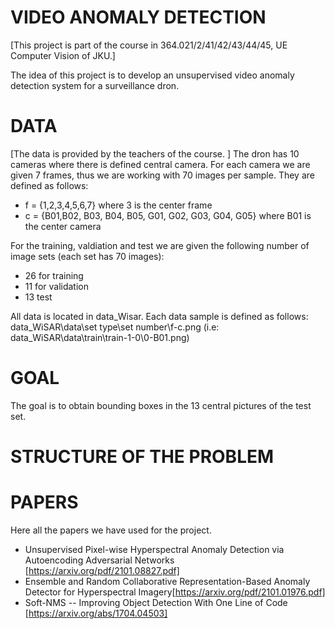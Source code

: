# VIDEO ANOMALY DETECTION
[This project is part of the course in 364.021/2/41/42/43/44/45, UE Computer Vision of JKU.]

The idea of this project is to develop an unsupervised video anomaly detection system for a surveillance dron. 

# DATA
[The data is provided by the teachers of the course. ]
The dron has 10 cameras where there is defined central camera. For each camera we are given 7 frames, thus we are working with 70 images per sample. They are defined as follows:
+ f = {1,2,3,4,5,6,7} where 3 is the center frame
+ c = {B01,B02, B03, B04, B05, G01, G02, G03, G04, G05} where B01 is the center camera

For the training, valdiation and test we are given the following number of image sets (each set has 70 images):
+ 26 for training 
+ 11 for validation 
+ 13 test 

All data is located in data_Wisar. Each data sample is defined as follows: data_WiSAR\data\set type\set number\f-c.png (i.e:  data_WiSAR\data\train\train-1-0\0-B01.png)

# GOAL
The goal is to obtain bounding boxes in the 13 central pictures of the test set.

# STRUCTURE OF THE PROBLEM

# PAPERS

Here all the papers we have used for the project.
  - Unsupervised Pixel-wise Hyperspectral Anomaly Detection via Autoencoding Adversarial Networks [https://arxiv.org/pdf/2101.08827.pdf]
  - Ensemble and Random Collaborative Representation-Based Anomaly Detector for Hyperspectral Imagery[https://arxiv.org/pdf/2101.01976.pdf]
  - Soft-NMS -- Improving Object Detection With One Line of Code [https://arxiv.org/abs/1704.04503]